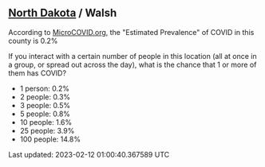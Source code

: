 
## [North Dakota](/united-states/north-dakota) / Walsh

According to [MicroCOVID.org](http://microcovid.org),
the "Estimated Prevalence" of COVID in this county is 0.2%

If you interact with a certain number of people in this location
(all at once in a group, or spread out across the day), what is the chance that
1 or more of them has COVID?

- 1 person: 0.2%
- 2 people: 0.3%
- 3 people: 0.5%
- 5 people: 0.8%
- 10 people: 1.6%
- 25 people: 3.9%
- 100 people: 14.8%

Last updated: 2023-02-12 01:00:40.367589 UTC

